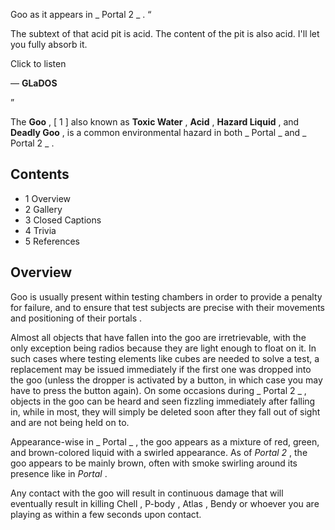 Goo as it appears in _ Portal 2  _ .  “

The subtext of that acid pit is acid. The content of the pit is also acid.
I'll let you fully absorb it.  

Click to listen

— **GLaDOS**

”  
  
The **Goo** ,  [  1  ]  also known as **Toxic Water** , **Acid** , **Hazard
Liquid** , and **Deadly Goo** , is a common environmental hazard in both _
Portal  _ and _ Portal 2  _ .

##  Contents

  * 1  Overview 
  * 2  Gallery 
  * 3  Closed Captions 
  * 4  Trivia 
  * 5  References 

##  Overview

Goo is usually present within testing chambers in order to provide a penalty
for failure, and to ensure that test subjects are precise with their movements
and positioning of their  portals  .

Almost all objects that have fallen into the goo are irretrievable, with the
only exception being radios because they are light enough to float on it. In
such cases where testing elements like  cubes  are needed to solve a test, a
replacement may be issued immediately if the first one was dropped into the
goo (unless the  dropper  is activated by a button, in which case you may have
to press the button again). On some occasions during _ Portal 2  _ , objects
in the goo can be heard and seen  fizzling  immediately after falling in,
while in most, they will simply be deleted soon after they fall out of sight
and are not being held on to.

Appearance-wise in _ Portal  _ , the goo appears as a mixture of red, green,
and brown-colored liquid with a swirled appearance. As of _Portal 2_ , the goo
appears to be mainly brown, often with smoke swirling around its presence like
in _Portal_ .

Any contact with the goo will result in continuous damage that will eventually
result in killing  Chell  ,  P-body  ,  Atlas  ,  Bendy  or whoever you are
playing as within a few seconds upon contact.

